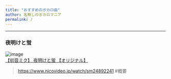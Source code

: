 ```yaml
---
title: "おすすめのボカロ曲"
author: 名無しのボカロマニア
permalink: /
---
```







---
### **夜明けと蛍**

![image](/GHPages_WebSite/assets/images/hotaru.jpeg)  
[【初音ミク】 夜明けと蛍 【オリジナル】](https://www.nicovideo.jp/watch/sm24892241)
> https://www.nicovideo.jp/watch/sm24892241
#概要




